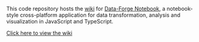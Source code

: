 This code repository hosts the [wiki](http://wiki.data-forge-notebook.com) for [Data-Forge Notebook](http://www.data-forge-notebook.com), a notebook-style cross-platform application for data transformation, analysis and visualization in JavaScript and TypeScript.

[Click here to view the wiki](https://github.com/data-forge-notebook/wiki/wiki)

